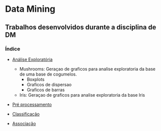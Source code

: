 # Data Mining
## Trabalhos desenvolvidos durante a disciplina de DM

### Índice

- [Análise Exploratória](https://github.com/manoelakohler/DataMining/tree/main/01_An%C3%A1liseExplorat%C3%B3ria)

  - Mushrooms: Geraçao de graficos para analise exploratoria da base de uma base de cogumelos.
      - Boxplots
      - Graficos de dispersao
      - Graficos de barras
  - Iris: Geraçao de graficos para analise exploratoria da base Iris


- [Pré processamento](https://github.com/manoelakohler/DataMining/tree/main/02_Pr%C3%A9Processamento)
- [Classificação](https://github.com/manoelakohler/DataMining/tree/main/03_Classifica%C3%A7%C3%A3o)
- [Associação](https://github.com/manoelakohler/DataMining/tree/main/04_Associa%C3%A7%C3%A3o)

